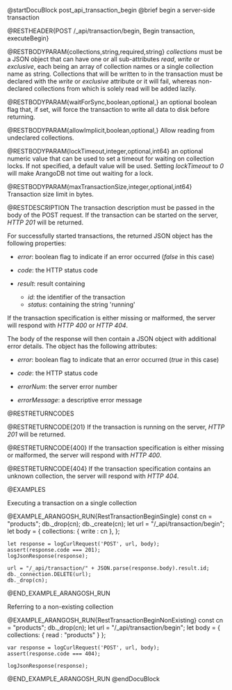 
@startDocuBlock post_api_transaction_begin
@brief begin a server-side transaction

@RESTHEADER{POST /_api/transaction/begin, Begin transaction, executeBegin}

@RESTBODYPARAM{collections,string,required,string}
*collections* must be a JSON object that can have one or all sub-attributes
*read*, *write* or *exclusive*, each being an array of collection names or a
single collection name as string. Collections that will be written to in the
transaction must be declared with the *write* or *exclusive* attribute or it
will fail, whereas non-declared collections from which is solely read will be
added lazily.

@RESTBODYPARAM{waitForSync,boolean,optional,}
an optional boolean flag that, if set, will force the
transaction to write all data to disk before returning.

@RESTBODYPARAM{allowImplicit,boolean,optional,}
Allow reading from undeclared collections. 

@RESTBODYPARAM{lockTimeout,integer,optional,int64}
an optional numeric value that can be used to set a
timeout for waiting on collection locks. If not specified, a default
value will be used. Setting *lockTimeout* to *0* will make ArangoDB
not time out waiting for a lock.

@RESTBODYPARAM{maxTransactionSize,integer,optional,int64}
Transaction size limit in bytes.

@RESTDESCRIPTION
The transaction description must be passed in the body of the POST request.
If the transaction can be started on the server, *HTTP 201* will be returned.

For successfully started transactions, the returned JSON object has the
following properties:

- *error*: boolean flag to indicate if an error occurred (*false*
  in this case)

- *code*: the HTTP status code

- *result*: result containing
    - *id*: the identifier of the transaction
    - *status*: containing the string 'running'

If the transaction specification is either missing or malformed, the server
will respond with *HTTP 400* or *HTTP 404*.

The body of the response will then contain a JSON object with additional error
details. The object has the following attributes:

- *error*: boolean flag to indicate that an error occurred (*true* in this case)

- *code*: the HTTP status code

- *errorNum*: the server error number

- *errorMessage*: a descriptive error message

@RESTRETURNCODES

@RESTRETURNCODE{201}
If the transaction is running on the server,
*HTTP 201* will be returned.

@RESTRETURNCODE{400}
If the transaction specification is either missing or malformed, the server
will respond with *HTTP 400*.

@RESTRETURNCODE{404}
If the transaction specification contains an unknown collection, the server
will respond with *HTTP 404*.

@EXAMPLES

Executing a transaction on a single collection

@EXAMPLE_ARANGOSH_RUN{RestTransactionBeginSingle}
    const cn = "products";
    db._drop(cn);
    db._create(cn);
    let url = "/_api/transaction/begin";
    let body = {
      collections: {
        write : cn
      },
    };

    let response = logCurlRequest('POST', url, body);
    assert(response.code === 201);
    logJsonResponse(response);

    url = "/_api/transaction/" + JSON.parse(response.body).result.id;
    db._connection.DELETE(url);
    db._drop(cn);
@END_EXAMPLE_ARANGOSH_RUN

Referring to a non-existing collection

@EXAMPLE_ARANGOSH_RUN{RestTransactionBeginNonExisting}
    const cn = "products";
    db._drop(cn);
    let url = "/_api/transaction/begin";
    let body = {
      collections: {
        read : "products"
      }
    };

    var response = logCurlRequest('POST', url, body);
    assert(response.code === 404);

    logJsonResponse(response);
@END_EXAMPLE_ARANGOSH_RUN
@endDocuBlock
